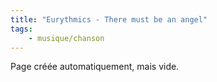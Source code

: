 ```yaml
---
title: "Eurythmics - There must be an angel"
tags:
    - musique/chanson
---
```


Page créée automatiquement, mais vide.
